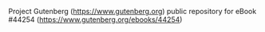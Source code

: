 Project Gutenberg (https://www.gutenberg.org) public repository for eBook #44254 (https://www.gutenberg.org/ebooks/44254)

